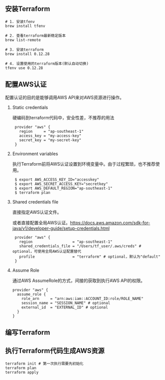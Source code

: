 ## 安装Terraform

``` shell script
# 1. 安装tfenv
brew install tfenv

# 2. 查看terraform最新稳定版本
brew list-remote

# 3. 安装terraform
brew install 0.12.28

# 4. 设置使用的terraform版本(默认自动切换)
tfenv use 0.12.28
```

## 配置AWS认证

配置认证的目的是能够调用AWS API来对AWS资源进行操作。

1. Static credentials

   硬编码到terraform代码中，安全性差，不推荐的用法
   
   ```hcl-terraform
    provider "aws" {
      region     = "ap-southeast-1"
      access_key = "my-access-key"
      secret_key = "my-secret-key"
    }
   ```

2. Environment variables

    执行Terraform前将AWS认证设置到环境变量中。由于过程繁琐，也不推荐使用。
    
   ```shell script
    $ export AWS_ACCESS_KEY_ID="accesskey"
    $ export AWS_SECRET_ACCESS_KEY="secretkey"
    $ export AWS_DEFAULT_REGION="ap-southeast-1"
    $ terraform plan
   ```

3. Shared credentials file

   直接指定AWS认证文件。
   
   或者直接配置全局AWS认证。https://docs.aws.amazon.com/sdk-for-java/v1/developer-guide/setup-credentials.html
   
   ```hcl-terraform
    provider "aws" {
      region                  = "ap-southeast-1"
      shared_credentials_file = "/Users/tf_user/.aws/creds" # optional，可使用全局AWS认证配置替代
      profile                 = "terraform" # optional，默认为"default"
    }
   ```
   
4. Assume Role

   通过AWS AssumeRole的方式，间接的获取到执行AWS API的权限。

    ```hcl-terraform
    provider "aws" {
      assume_role {
        role_arn     = "arn:aws:iam::ACCOUNT_ID:role/ROLE_NAME"
        session_name = "SESSION_NAME" # optional
        external_id  = "EXTERNAL_ID" # optional
      }
    }
    ```

## 编写Terraform


## 执行Terraform代码生成AWS资源
```shell script
terraform init # 第一次执行需要先初始化
terraform plan
terraform apply
```

